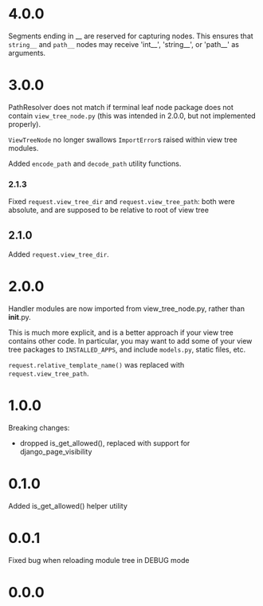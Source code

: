 # 4.0.0

Segments ending in __ are reserved for capturing nodes. This ensures that `string__` and `path__` nodes may receive 'int__', 'string__', or 'path__' as arguments.

# 3.0.0

PathResolver does not match if terminal leaf node package does not contain `view_tree_node.py` (this was intended in 2.0.0, but not implemented properly).

`ViewTreeNode` no longer swallows `ImportError`s raised within view tree modules. 

Added `encode_path` and `decode_path` utility functions.

### 2.1.3

Fixed `request.view_tree_dir` and `request.view_tree_path`: both were absolute, and are supposed to be relative to root of view tree

## 2.1.0

Added `request.view_tree_dir`.

# 2.0.0

Handler modules are now imported from view_tree_node.py, rather than __init__.py. 

This is much more explicit, and is a better approach if your view tree contains other code. In particular, you may want to add some of your view tree packages to `INSTALLED_APPS`, and include `models.py`, static files, etc.

`request.relative_template_name()` was replaced with `request.view_tree_path`.

# 1.0.0

Breaking changes:
- dropped is_get_allowed(), replaced with support for django_page_visibility

# 0.1.0

Added is_get_allowed() helper utility

# 0.0.1

Fixed bug when reloading module tree in DEBUG mode

# 0.0.0